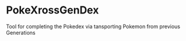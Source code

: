 # PokeXrossGenDex
Tool for completing the Pokedex via tansporting Pokemon from previous Generations
